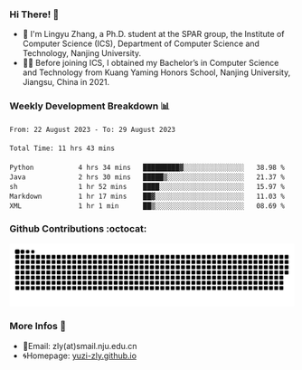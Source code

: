 ### Hi There! 👋 
- 🐳 I'm Lingyu Zhang, a Ph.D. student at the SPAR group, the Institute of Computer Science (ICS), Department of Computer Science and Technology, Nanjing University.
- 🧑‍🎓 Before joining ICS, I obtained my Bachelor’s in Computer Science and Technology from Kuang Yaming Honors School, Nanjing University, Jiangsu, China in 2021.

### Weekly Development Breakdown :bar_chart:

<!--START_SECTION:waka-->

```txt
From: 22 August 2023 - To: 29 August 2023

Total Time: 11 hrs 43 mins

Python           4 hrs 34 mins   █████████▓░░░░░░░░░░░░░░░   38.98 %
Java             2 hrs 30 mins   █████▒░░░░░░░░░░░░░░░░░░░   21.37 %
sh               1 hr 52 mins    ████░░░░░░░░░░░░░░░░░░░░░   15.97 %
Markdown         1 hr 17 mins    ██▓░░░░░░░░░░░░░░░░░░░░░░   11.03 %
XML              1 hr 1 min      ██▒░░░░░░░░░░░░░░░░░░░░░░   08.69 %
```

<!--END_SECTION:waka-->

### Github Contributions :octocat:

![](https://raw.githubusercontent.com/yuzi-zly/yuzi-zly/output/github-contribution-grid-snake.svg)              


### More Infos 📖

- 📧Email: zly(at)smail.nju.edu.cn
- 🌀Homepage: [yuzi-zly.github.io](https://yuzi-zly.github.io/)
